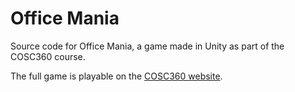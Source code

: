 # Office Mania

Source code for Office Mania, a game made in Unity as part of the COSC360 course.

The full game is playable on the [COSC360 website](https://cosc360.otago.ac.nz/games/2022/OfficeMania).
